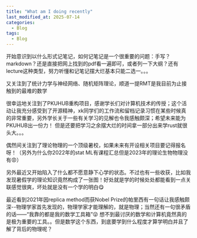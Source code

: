 ```yaml
---
title: "What am I doing recently"
last_modified_at: 2025-07-14
categories:
  - Blog
tags:
  - Blog
---
```


开始意识到以什么形式记笔记，如何记笔记是一个很重要的问题：手写？markdown？还是直接把网上找到的pdf看一遍即可，或者列一下大纲？还有lecture这种类型，努力听懂和记笔记摆大烂基本只能二选一。。。

又关注到了统计力学与神经网络、随机矩阵理论，顺道一提RMT是我目前为止接触到的最难的数学

很幸运地关注到了PKUHUB重构项目，感谢学长们对计算机技术的传授；这个活动让我充分感受到了开源精神，xk同学们的工作流和留档记录习惯在某些时候真的非常重要，另外学长关于一些有关学习的见解也令我感触颇深；希望未来能为PKUHUB出一份力！
但是还要把学习之余摆大烂的时间拿一部分出来学rust就很头大。。。

偶然间关注到了理论物理的一个顶级暑校，如果未来有开设相关项目要记得报名呀！（另外为什么你2022年的stat ML有课程汇总但是2023年的理论生物物理没有😡）

另外最近又开始陷入了什么都不愿意静下心学的状态。不过也有一些收获，比如我发现暑假学的理论知识竟然构成了一张图！好处就是学的时候处处都能看到一点关联感觉很爽，坏处就是没有一个学的明白😋

最近看到2021年因replica method而获Nobel Prize的帕里西有一句话让我感触颇深--物理学家首先发现的，物理学家才能理解的，就是物理；当然还有一句很矛盾的话——“我靠的都是我的数学工具箱”😜
想不到最讨厌的数学和计算机竟然真的是极为重要的工具。。但是数学这个东西，到底要学到什么程度才算学明白并且了解了背后的物理呢？
